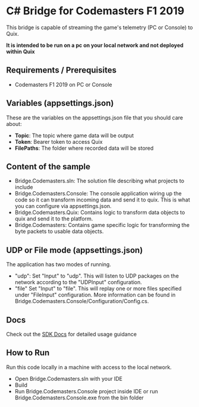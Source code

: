 # C# Bridge for Codemasters F1 2019
This bridge is capable of streaming the game's telemetry (PC or Console) to Quix. 

**It is intended to be run on a pc on your local network and not deployed within Quix**

## Requirements / Prerequisites
 - Codemasters F1 2019 on PC or Console

## Variables (appsettings.json)

These are the variables on the appsettings.json file that you should care about:

- **Topic**: The topic where game data will be output
- **Token**: Bearer token to access Quix
- **FilePaths**: The folder where recorded data will be stored

## Content of the sample
- Bridge.Codemasters.sln: The solution file describing what projects to include
- Bridge.Codemasters.Console: The console application wiring up the code so it can transform incoming data and send it to quix. This is what you can configure via appsettings.json.
- Bridge.Codemasters.Quix: Contains logic to transform data objects to quix and send it to the platform.
- Bridge.Codemasters: Contains game specific logic for transforming the byte packets to usable data objects.


## UDP or File mode (appsettings.json)
The application has two modes of running. 
- "udp": Set "Input" to "udp". This will listen to UDP packages on the network according to the "UDPInput" configuration.
- "file" Set "Input" to "file". This will replay one or more files specified under "FileInput" configuration.
More information can be found in Bridge.Codemasters.Console/Configuration/Config.cs.

## Docs
Check out the [SDK Docs](https://quix.ai/docs/sdk/introduction.html) for detailed usage guidance

## How to Run
Run this code locally in a machine with access to the local network.

- Open Bridge.Codemasters.sln with your IDE
- Build
- Run Bridge.Codemasters.Console project inside IDE or run Bridge.Codemasters.Console.exe from the bin folder
